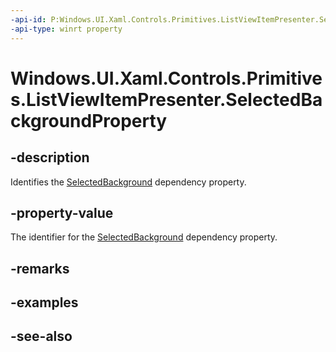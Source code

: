 ```yaml
---
-api-id: P:Windows.UI.Xaml.Controls.Primitives.ListViewItemPresenter.SelectedBackgroundProperty
-api-type: winrt property
---
```


<!-- Property syntax
public Windows.UI.Xaml.DependencyProperty SelectedBackgroundProperty { get; }
-->

# Windows.UI.Xaml.Controls.Primitives.ListViewItemPresenter.SelectedBackgroundProperty

## -description
Identifies the [SelectedBackground](listviewitempresenter_selectedbackground.md) dependency property.



## -property-value
The identifier for the [SelectedBackground](listviewitempresenter_selectedbackground.md) dependency property.

## -remarks

## -examples

## -see-also
